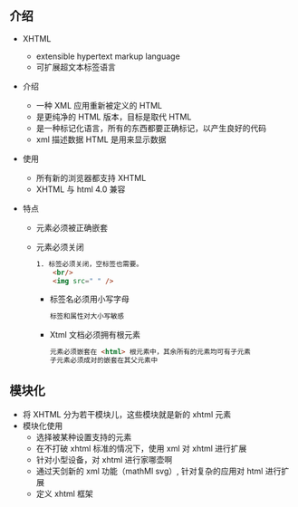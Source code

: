 ## 介绍

* XHTML
  
  * extensible hypertext markup language
  * 可扩展超文本标签语言

* 介绍
  
  * 一种 XML 应用重新被定义的 HTML
  * 是更纯净的 HTML 版本，目标是取代 HTML
  * 是一种标记化语言，所有的东西都要正确标记，以产生良好的代码
  * xml 描述数据   HTML 是用来显示数据

* 使用
  
  * 所有新的浏览器都支持 XHTML 
  * XHTML 与 html 4.0 兼容

* 特点
  
  * 元素必须被正确嵌套
  
  * 元素必须关闭
    
    ```html
    1. 标签必须关闭，空标签也需要。
        <br/>
        <img src=" " />
    ```
    
    * 标签名必须用小写字母
      
      ```html
      标签和属性对大小写敏感
      ```
    
    * Xtml 文档必须拥有根元素
      
      ```html
      元素必须嵌套在 <html> 根元素中，其余所有的元素均可有子元素
      子元素必须成对的嵌套在其父元素中
      ```

## 模块化

* 将 XHTML 分为若干模块儿，这些模块就是新的 xhtml 元素
* 模块化使用
  * 选择被某种设置支持的元素
  * 在不打破 xhtml 标准的情况下，使用 xml 对 xhtml 进行扩展
  * 针对小型设备，对 xhtml 进行家哪壶啊
  * 通过天剑新的 xml 功能（mathMl svg）, 针对复杂的应用对 html 进行扩展
  * 定义 xhtml 框架